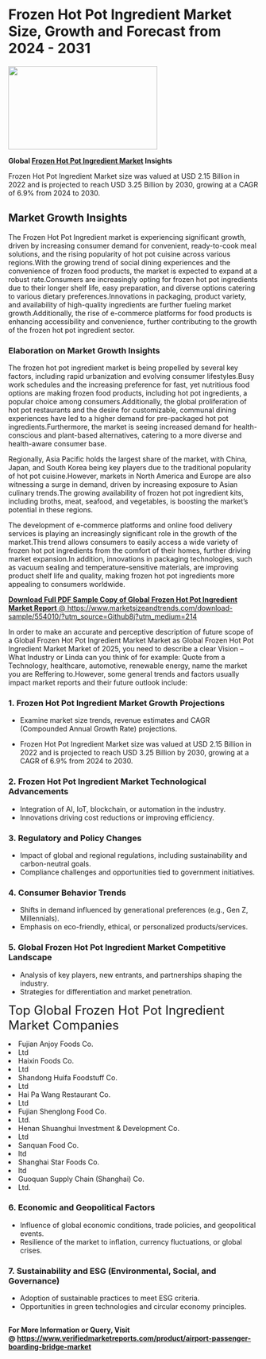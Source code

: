 <H1>Frozen Hot Pot Ingredient Market Size, Growth and Forecast from 2024 - 2031</H1><img class="aligncenter size-medium wp-image-584254" src="https://thirdeyenews.in/wp-content/uploads/2024/09/Global-Market-Research-300x168.jpeg" alt="" width="300" height="168" /><p><strong>Global&nbsp;<a href="https://www.marketsizeandtrends.com/download-sample/554010/?utm_source=Github8j?utm_medium=214">Frozen Hot Pot Ingredient Market</a> Insights</strong></p><p>Frozen Hot Pot Ingredient Market size was valued at USD 2.15 Billion in 2022 and is projected to reach USD 3.25 Billion by 2030, growing at a CAGR of 6.9% from 2024 to 2030.</p><p><h2>Market Growth Insights</h2> <p>The Frozen Hot Pot Ingredient market is experiencing significant growth, driven by increasing consumer demand for convenient, ready-to-cook meal solutions, and the rising popularity of hot pot cuisine across various regions.With the growing trend of social dining experiences and the convenience of frozen food products, the market is expected to expand at a robust rate.Consumers are increasingly opting for frozen hot pot ingredients due to their longer shelf life, easy preparation, and diverse options catering to various dietary preferences.Innovations in packaging, product variety, and availability of high-quality ingredients are further fueling market growth.Additionally, the rise of e-commerce platforms for food products is enhancing accessibility and convenience, further contributing to the growth of the frozen hot pot ingredient sector.</p> <p><a href="#"></a></p> <h3>Elaboration on Market Growth Insights</h3> <p>The frozen hot pot ingredient market is being propelled by several key factors, including rapid urbanization and evolving consumer lifestyles.Busy work schedules and the increasing preference for fast, yet nutritious food options are making frozen food products, including hot pot ingredients, a popular choice among consumers.Additionally, the global proliferation of hot pot restaurants and the desire for customizable, communal dining experiences have led to a higher demand for pre-packaged hot pot ingredients.Furthermore, the market is seeing increased demand for health-conscious and plant-based alternatives, catering to a more diverse and health-aware consumer base.</p> <p>Regionally, Asia Pacific holds the largest share of the market, with China, Japan, and South Korea being key players due to the traditional popularity of hot pot cuisine.However, markets in North America and Europe are also witnessing a surge in demand, driven by increasing exposure to Asian culinary trends.The growing availability of frozen hot pot ingredient kits, including broths, meat, seafood, and vegetables, is boosting the market’s potential in these regions.</p> <p>The development of e-commerce platforms and online food delivery services is playing an increasingly significant role in the growth of the market.This trend allows consumers to easily access a wide variety of frozen hot pot ingredients from the comfort of their homes, further driving market expansion.In addition, innovations in packaging technologies, such as vacuum sealing and temperature-sensitive materials, are improving product shelf life and quality, making frozen hot pot ingredients more appealing to consumers worldwide.</p> <p><a href="#"></p><p><span class=""><strong>Download Full PDF Sample Copy of Global Frozen Hot Pot Ingredient Market Report</strong> @ <a href="https://www.marketsizeandtrends.com/download-sample/554010/?utm_source=Github8j?utm_medium=214" target="_blank">https://www.marketsizeandtrends.com/download-sample/554010/?utm_source=Github8j?utm_medium=214</a></span></p><p>In order to make an accurate and perceptive description of future scope of a Global&nbsp;Frozen Hot Pot Ingredient Market Market as Global&nbsp;Frozen Hot Pot Ingredient Market Market of 2025, you need to describe a clear Vision &ndash; What Industry or Linda can you think of for example: Quote from a Technology, healthcare, automotive, renewable energy, name the market you are Reffering to.However, some general trends and factors usually impact market reports and their future outlook include:</p><h3>1.&nbsp;<strong>Frozen Hot Pot Ingredient Market Growth Projections</strong></h3><ul><li>Examine market size trends, revenue estimates and CAGR (Compounded Annual Growth Rate) projections.</li><li><p>Frozen Hot Pot Ingredient Market size was valued at USD 2.15 Billion in 2022 and is projected to reach USD 3.25 Billion by 2030, growing at a CAGR of 6.9% from 2024 to 2030.</p></li></ul><h3>2.&nbsp;<strong>Frozen Hot Pot Ingredient Market Technological Advancements</strong></h3><ul><li>Integration of AI, IoT, blockchain, or automation in the industry.</li><li>Innovations driving cost reductions or improving efficiency.</li></ul><h3>3.&nbsp;<strong>Regulatory and Policy Changes</strong></h3><ul><li>Impact of global and regional regulations, including sustainability and carbon-neutral goals.</li><li>Compliance challenges and opportunities tied to government initiatives.</li></ul><h3>4.&nbsp;<strong>Consumer Behavior Trends</strong></h3><ul><li>Shifts in demand influenced by generational preferences (e.g., Gen Z, Millennials).</li><li>Emphasis on eco-friendly, ethical, or personalized products/services.</li></ul><h3>5.&nbsp;<strong>Global Frozen Hot Pot Ingredient Market Competitive Landscape</strong></h3><ul><li>Analysis of key players, new entrants, and partnerships shaping the industry.</li><li>Strategies for differentiation and market penetration.</li></ul><p data-pm-slice="1 1 []"><span style="color: inherit; font-family: inherit; font-size: 25px;">Top Global Frozen Hot Pot Ingredient Market Companies</span></p><div class="" data-test-id=""><p><li>Fujian Anjoy Foods Co.</li><li>Ltd</li><li> Haixin Foods Co.</li><li>Ltd</li><li> Shandong Huifa Foodstuff Co.</li><li>Ltd</li><li> Hai Pa Wang Restaurant Co.</li><li> Ltd</li><li> Fujian Shenglong Food Co.</li><li> Ltd.</li><li> Henan Shuanghui Investment & Development Co.</li><li>Ltd</li><li> Sanquan Food Co.</li><li>ltd</li><li> Shanghai Star Foods Co.</li><li>ltd</li><li> Guoquan Supply Chain (Shanghai) Co.</li><li> Ltd.</li></p></div><h3>6.&nbsp;<strong>Economic and Geopolitical Factors</strong></h3><ul><li>Influence of global economic conditions, trade policies, and geopolitical events.</li><li>Resilience of the market to inflation, currency fluctuations, or global crises.</li></ul><h3>7.&nbsp;<strong>Sustainability and ESG (Environmental, Social, and Governance)</strong></h3><ul><li>Adoption of sustainable practices to meet ESG criteria.</li><li>Opportunities in green technologies and circular economy principles.</li></ul><h2><strong style="font-size: 14px;">For More Information or Query, Visit @&nbsp;</strong><a style="background-color: #ffffff; font-size: 14px;" href="https://www.marketsizeandtrends.com/report/frozen-hot-pot-ingredient-market/" target="_blank">https://www.verifiedmarketreports.com/product/airport-passenger-boarding-bridge-market</a></h2>